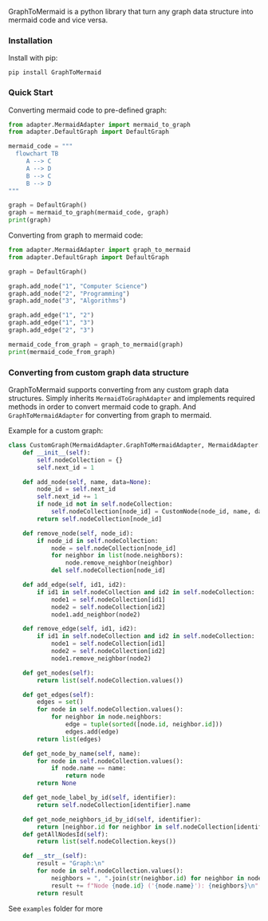 GraphToMermaid is a python library that turn any graph data structure into mermaid code and vice versa.

### Installation
Install with pip:

```
pip install GraphToMermaid
```

### Quick Start
Converting mermaid code to pre-defined graph:
```python
from adapter.MermaidAdapter import mermaid_to_graph
from adapter.DefaultGraph import DefaultGraph

mermaid_code = """
  flowchart TB
     A --> C
     A --> D
     B --> C
     B --> D
"""

graph = DefaultGraph()
graph = mermaid_to_graph(mermaid_code, graph)
print(graph)
```

Converting from graph to mermaid code:
```python
from adapter.MermaidAdapter import graph_to_mermaid
from adapter.DefaultGraph import DefaultGraph

graph = DefaultGraph()

graph.add_node("1", "Computer Science")
graph.add_node("2", "Programming")
graph.add_node("3", "Algorithms")

graph.add_edge("1", "2")
graph.add_edge("1", "3")
graph.add_edge("2", "3")

mermaid_code_from_graph = graph_to_mermaid(graph)
print(mermaid_code_from_graph)
```

### Converting from custom graph data structure
GraphToMermaid supports converting from any custom graph data structures.
Simply inherits ```MermaidToGraphAdapter``` and implements required methods in order to convert mermaid code to graph.
And ```GraphToMermaidAdapter``` for converting from graph to mermaid.

Example for a custom graph:
```python
class CustomGraph(MermaidAdapter.GraphToMermaidAdapter, MermaidAdapter.MermaidToGraphAdapter):
    def __init__(self):
        self.nodeCollection = {}
        self.next_id = 1

    def add_node(self, name, data=None):
        node_id = self.next_id
        self.next_id += 1
        if node_id not in self.nodeCollection:
            self.nodeCollection[node_id] = CustomNode(node_id, name, data)
        return self.nodeCollection[node_id]

    def remove_node(self, node_id):
        if node_id in self.nodeCollection:
            node = self.nodeCollection[node_id]
            for neighbor in list(node.neighbors):
                node.remove_neighbor(neighbor)
            del self.nodeCollection[node_id]

    def add_edge(self, id1, id2):
        if id1 in self.nodeCollection and id2 in self.nodeCollection:
            node1 = self.nodeCollection[id1]
            node2 = self.nodeCollection[id2]
            node1.add_neighbor(node2)

    def remove_edge(self, id1, id2):
        if id1 in self.nodeCollection and id2 in self.nodeCollection:
            node1 = self.nodeCollection[id1]
            node2 = self.nodeCollection[id2]
            node1.remove_neighbor(node2)

    def get_nodes(self):
        return list(self.nodeCollection.values())

    def get_edges(self):
        edges = set()
        for node in self.nodeCollection.values():
            for neighbor in node.neighbors:
                edge = tuple(sorted([node.id, neighbor.id]))
                edges.add(edge)
        return list(edges)

    def get_node_by_name(self, name):
        for node in self.nodeCollection.values():
            if node.name == name:
                return node
        return None

    def get_node_label_by_id(self, identifier):
        return self.nodeCollection[identifier].name

    def get_node_neighbors_id_by_id(self, identifier):
        return [neighbor.id for neighbor in self.nodeCollection[identifier].neighbors]
    def getAllNodesId(self):
        return list(self.nodeCollection.keys())

    def __str__(self):
        result = "Graph:\n"
        for node in self.nodeCollection.values():
            neighbors = ", ".join(str(neighbor.id) for neighbor in node.neighbors)
            result += f"Node {node.id} ('{node.name}'): {neighbors}\n"
        return result
```

See ``examples`` folder for more

